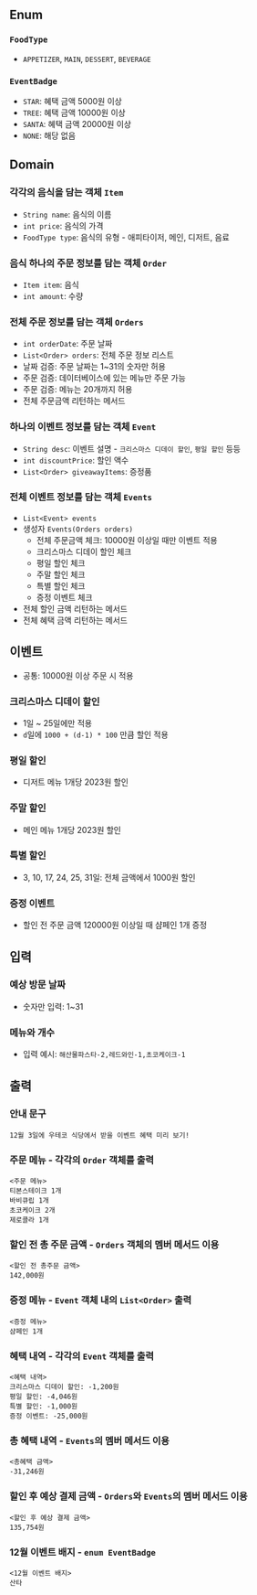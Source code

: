 ## Enum
### `FoodType`
* `APPETIZER`, `MAIN`, `DESSERT`, `BEVERAGE`
### `EventBadge`
* `STAR`: 혜택 금액 5000원 이상
* `TREE`: 혜택 금액 10000원 이상
* `SANTA`: 혜택 금액 20000원 이상
* `NONE`: 해당 없음

## Domain
### 각각의 음식을 담는 객체 `Item`
* `String name`: 음식의 이름
* `int price`: 음식의 가격
* `FoodType type`: 음식의 유형 - 애피타이저, 메인, 디저트, 음료

### 음식 하나의 주문 정보를 담는 객체 `Order`
* `Item item`: 음식
* `int amount`: 수량

### 전체 주문 정보를 담는 객체 `Orders`
* `int orderDate`: 주문 날짜
* `List<Order> orders`: 전체 주문 정보 리스트
* 날짜 검증: 주문 날짜는 1~31의 숫자만 허용
* 주문 검증: 데이터베이스에 있는 메뉴만 주문 가능
* 주문 검증: 메뉴는 20개까지 허용
* 전체 주문금액 리턴하는 메서드

### 하나의 이벤트 정보를 담는 객체 `Event`
* `String desc`: 이벤트 설명 - `크리스마스 디데이 할인`, `평일 할인` 등등
* `int discountPrice`: 할인 액수
* `List<Order> giveawayItems`: 증정품

### 전체 이벤트 정보를 담는 객체 `Events`
* `List<Event> events`
* 생성자 `Events(Orders orders)`
  * 전체 주문금액 체크: 10000원 이상일 때만 이벤트 적용
  * 크리스마스 디데이 할인 체크
  * 평일 할인 체크
  * 주말 할인 체크
  * 특별 할인 체크
  * 증정 이벤트 체크
* 전체 할인 금액 리턴하는 메서드
* 전체 혜택 금액 리턴하는 메서드

## 이벤트
* 공통: 10000원 이상 주문 시 적용
### 크리스마스 디데이 할인
* 1일 ~ 25일에만 적용
* `d`일에 `1000 + (d-1) * 100` 만큼 할인 적용
### 평일 할인
* 디저트 메뉴 1개당 2023원 할인 
### 주말 할인
* 메인 메뉴 1개당 2023원 할인
### 특별 할인
* 3, 10, 17, 24, 25, 31일: 전체 금액에서 1000원 할인
### 증정 이벤트
* 할인 전 주문 금액 120000원 이상일 때 샴페인 1개 증정

## 입력
### 예상 방문 날짜
* 숫자만 입력: 1~31
### 메뉴와 개수
* 입력 예시: `해산물파스타-2,레드와인-1,초코케이크-1`

## 출력
### 안내 문구
`12월 3일에 우테코 식당에서 받을 이벤트 혜택 미리 보기!`
### 주문 메뉴 - 각각의 `Order` 객체를 출력
```
<주문 메뉴>
티본스테이크 1개
바비큐립 1개
초코케이크 2개
제로콜라 1개
```
### 할인 전 총 주문 금액 - `Orders` 객체의 멤버 메서드 이용
```
<할인 전 총주문 금액>
142,000원
```
### 증정 메뉴 - `Event` 객체 내의 `List<Order>` 출력
```
<증정 메뉴>
샴페인 1개
```
### 혜택 내역 - 각각의 `Event` 객체를 출력
```
<혜택 내역>
크리스마스 디데이 할인: -1,200원
평일 할인: -4,046원
특별 할인: -1,000원
증정 이벤트: -25,000원
```
### 총 혜택 내역 - `Events`의 멤버 메서드 이용
```
<총혜택 금액>
-31,246원
```
### 할인 후 예상 결제 금액 - `Orders`와 `Events`의 멤버 메서드 이용
```
<할인 후 예상 결제 금액>
135,754원
```
### 12월 이벤트 배지 - `enum EventBadge`
```
<12월 이벤트 배지>
산타
```